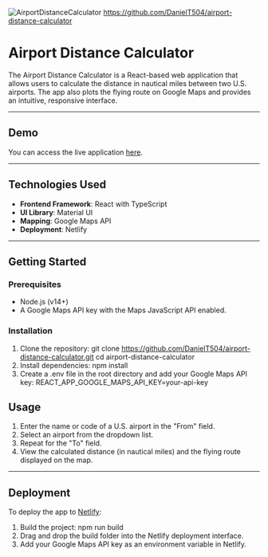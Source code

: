 ![AirportDistanceCalculator](https://github.com/user-attachments/assets/9e9b40a6-7d08-464b-be11-8245f36e0a5d)
https://github.com/DanielT504/airport-distance-calculator

# **Airport Distance Calculator**

The Airport Distance Calculator is a React-based web application that allows users to calculate the distance in nautical miles between two U.S. airports. The app also plots the flying route on Google Maps and provides an intuitive, responsive interface.

---

## **Demo**
You can access the live application [here](https://heartfelt-peony-d55fb9.netlify.app).

---

## **Technologies Used**
- **Frontend Framework**: React with TypeScript  
- **UI Library**: Material UI  
- **Mapping**: Google Maps API  
- **Deployment**: Netlify  

---

## **Getting Started**

### **Prerequisites**
- Node.js (v14+)
- A Google Maps API key with the Maps JavaScript API enabled.

### **Installation**
1. Clone the repository:
   git clone https://github.com/DanielT504/airport-distance-calculator.git
   cd airport-distance-calculator
2. Install dependencies:
   npm install
3. Create a .env file in the root directory and add your Google Maps API key:
   REACT_APP_GOOGLE_MAPS_API_KEY=your-api-key

## **Usage**
1. Enter the name or code of a U.S. airport in the "From" field.
2. Select an airport from the dropdown list.
3. Repeat for the "To" field.
4. View the calculated distance (in nautical miles) and the flying route displayed on the map.

---

## **Deployment**
To deploy the app to [Netlify](https://www.netlify.com/):
1. Build the project:
   npm run build
2. Drag and drop the build folder into the Netlify deployment interface.
3. Add your Google Maps API key as an environment variable in Netlify.

